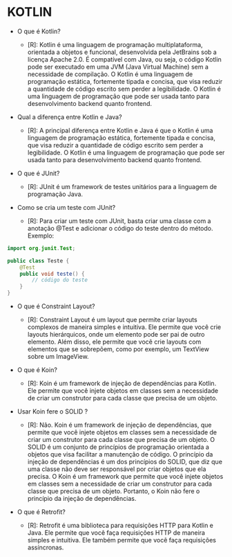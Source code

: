 # KOTLIN

- O que é Kotlin?
  - [R]: Kotlin é uma linguagem de programação multiplataforma, orientada a objetos e funcional, desenvolvida pela JetBrains sob a licença Apache 2.0. É compatível com Java, ou seja, o código Kotlin pode ser executado em uma JVM (Java Virtual Machine) sem a necessidade de compilação. O Kotlin é uma linguagem de programação estática, fortemente tipada e concisa, que visa reduzir a quantidade de código escrito sem perder a legibilidade. O Kotlin é uma linguagem de programação que pode ser usada tanto para desenvolvimento backend quanto frontend.

- Qual a diferença entre Kotlin e Java?
  - [R]: A principal diferença entre Kotlin e Java é que o Kotlin é uma linguagem de programação estática, fortemente tipada e concisa, que visa reduzir a quantidade de código escrito sem perder a legibilidade. O Kotlin é uma linguagem de programação que pode ser usada tanto para desenvolvimento backend quanto frontend.

- O que é JUnit?
  - [R]: JUnit é um framework de testes unitários para a linguagem de programação Java.

- Como se cria um teste com JUnit?
  - [R]: Para criar um teste com JUnit, basta criar uma classe com a anotação @Test e adicionar o código do teste dentro do método. Exemplo:

```java
import org.junit.Test;

public class Teste {
    @Test
    public void teste() {
        // código do teste
    }
}
```

- O que é Constraint Layout?
  - [R]: Constraint Layout é um layout que permite criar layouts complexos de maneira simples e intuitiva. Ele permite que você crie layouts hierárquicos, onde um elemento pode ser pai de outro elemento. Além disso, ele permite que você crie layouts com elementos que se sobrepõem, como por exemplo, um TextView sobre um ImageView.

- O que é Koin?
  - [R]: Koin é um framework de injeção de dependências para Kotlin. Ele permite que você injete objetos em classes sem a necessidade de criar um construtor para cada classe que precisa de um objeto.

- Usar Koin fere o SOLID ?
  - [R]: Não. Koin é um framework de injeção de dependências, que permite que você injete objetos em classes sem a necessidade de criar um construtor para cada classe que precisa de um objeto. O SOLID é um conjunto de princípios de programação orientada a objetos que visa facilitar a manutenção de código. O princípio da injeção de dependências é um dos princípios do SOLID, que diz que uma classe não deve ser responsável por criar objetos que ela precisa. O Koin é um framework que permite que você injete objetos em classes sem a necessidade de criar um construtor para cada classe que precisa de um objeto. Portanto, o Koin não fere o princípio da injeção de dependências.

- O que é Retrofit?
  - [R]: Retrofit é uma biblioteca para requisições HTTP para Kotlin e Java. Ele permite que você faça requisições HTTP de maneira simples e intuitiva. Ele também permite que você faça requisições assíncronas.
